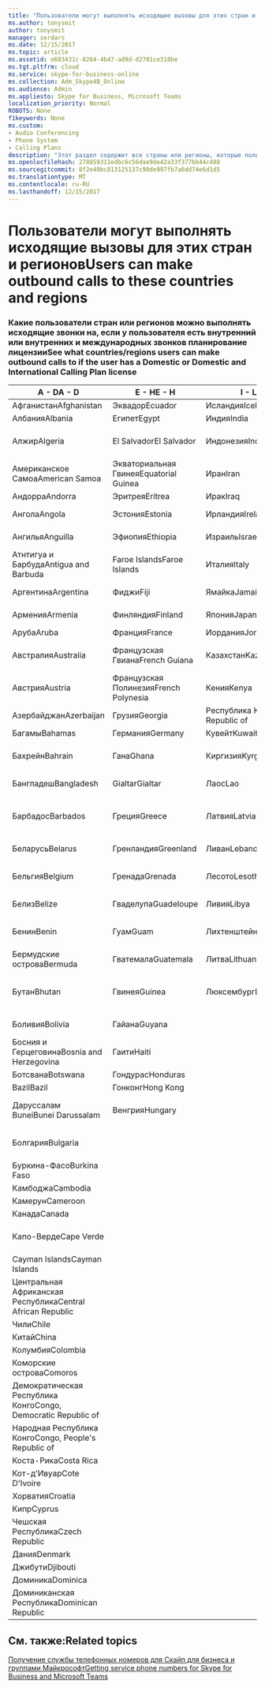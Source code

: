 ```yaml
---
title: "Пользователи могут выполнять исходящие вызовы для этих стран и регионов"
ms.author: tonysmit
author: tonysmit
manager: serdars
ms.date: 12/15/2017
ms.topic: article
ms.assetid: e603431c-8264-4b47-ad9d-d2701ce318be
ms.tgt.pltfrm: cloud
ms.service: skype-for-business-online
ms.collection: Adm_Skype4B_Online
ms.audience: Admin
ms.appliesto: Skype for Business, Microsoft Teams
localization_priority: Normal
ROBOTS: None
f1keywords: None
ms.custom:
- Audio Conferencing
- Phone System
- Calling Plans
description: "Этот раздел содержит все страны или регионы, которые пользователи можно установить исходящие вызовы, если у них есть вызов планирование."
ms.openlocfilehash: 278859311edbc6c56dae9de42a33f377bb44c488
ms.sourcegitcommit: 8f2e49bc813125137c90de997fb7a6dd74e6d1d5
ms.translationtype: MT
ms.contentlocale: ru-RU
ms.lasthandoff: 12/15/2017
---
```

# <a name="users-can-make-outbound-calls-to-these-countries-and-regions"></a><span data-ttu-id="40725-103">Пользователи могут выполнять исходящие вызовы для этих стран и регионов</span><span class="sxs-lookup"><span data-stu-id="40725-103">Users can make outbound calls to these countries and regions</span></span>

### <a name="see-what-countriesregions-users-can-make-outbound-calls-to-if-the-user-has-a-domestic-or-domestic-and-international-calling-plan-license"></a><span data-ttu-id="40725-104">Какие пользователи стран или регионов можно выполнять исходящие звонки на, если у пользователя есть внутренний или внутренних и международных звонков планирование лицензии</span><span class="sxs-lookup"><span data-stu-id="40725-104">See what countries/regions users can make outbound calls to if the user has a Domestic or Domestic and International Calling Plan license</span></span>


|<span data-ttu-id="40725-105">**A - D**</span><span class="sxs-lookup"><span data-stu-id="40725-105">**A - D**</span></span>| <span data-ttu-id="40725-106">**E - H**</span><span class="sxs-lookup"><span data-stu-id="40725-106">**E - H**</span></span>|<span data-ttu-id="40725-107">**I - L**</span><span class="sxs-lookup"><span data-stu-id="40725-107">**I - L**</span></span>|<span data-ttu-id="40725-108">**M - O**</span><span class="sxs-lookup"><span data-stu-id="40725-108">**M - O**</span></span>|<span data-ttu-id="40725-109">**P - S**</span><span class="sxs-lookup"><span data-stu-id="40725-109">**P - S**</span></span>|<span data-ttu-id="40725-110">**T - Z**</span><span class="sxs-lookup"><span data-stu-id="40725-110">**T - Z**</span></span>|
---|---|---|---|---|---|
|<span data-ttu-id="40725-111">Афганистан</span><span class="sxs-lookup"><span data-stu-id="40725-111">Afghanistan</span></span>|<span data-ttu-id="40725-112">Эквадор</span><span class="sxs-lookup"><span data-stu-id="40725-112">Ecuador</span></span> |<span data-ttu-id="40725-113">Исландия</span><span class="sxs-lookup"><span data-stu-id="40725-113">Iceland</span></span> |<span data-ttu-id="40725-114">Макао</span><span class="sxs-lookup"><span data-stu-id="40725-114">Macau</span></span> |<span data-ttu-id="40725-115">Пакистан</span><span class="sxs-lookup"><span data-stu-id="40725-115">Pakistan</span></span> |<span data-ttu-id="40725-116">Тайвань</span><span class="sxs-lookup"><span data-stu-id="40725-116">Taiwan</span></span>   |
|<span data-ttu-id="40725-117">Албания</span><span class="sxs-lookup"><span data-stu-id="40725-117">Albania</span></span>|<span data-ttu-id="40725-118">Египет</span><span class="sxs-lookup"><span data-stu-id="40725-118">Egypt</span></span> |<span data-ttu-id="40725-119">Индия</span><span class="sxs-lookup"><span data-stu-id="40725-119">India</span></span> |<span data-ttu-id="40725-120">Македония</span><span class="sxs-lookup"><span data-stu-id="40725-120">Macedonia</span></span> |<span data-ttu-id="40725-121">Палау</span><span class="sxs-lookup"><span data-stu-id="40725-121">Palau</span></span> |<span data-ttu-id="40725-122">Таджикистан</span><span class="sxs-lookup"><span data-stu-id="40725-122">Tajikistan</span></span>   |
|<span data-ttu-id="40725-123">Алжир</span><span class="sxs-lookup"><span data-stu-id="40725-123">Algeria</span></span>|<span data-ttu-id="40725-124">El Salvador</span><span class="sxs-lookup"><span data-stu-id="40725-124">El Salvador</span></span> |<span data-ttu-id="40725-125">Индонезия</span><span class="sxs-lookup"><span data-stu-id="40725-125">Indonesia</span></span> |<span data-ttu-id="40725-126">Малави</span><span class="sxs-lookup"><span data-stu-id="40725-126">Malawi</span></span> |<span data-ttu-id="40725-127">Palestinian Authority</span><span class="sxs-lookup"><span data-stu-id="40725-127">Palestinian Authority</span></span> |<span data-ttu-id="40725-128">Объединенная Республика Танзания</span><span class="sxs-lookup"><span data-stu-id="40725-128">Tanzania, United Republic of</span></span>  |
|<span data-ttu-id="40725-129">Американское Самоа</span><span class="sxs-lookup"><span data-stu-id="40725-129">American Samoa</span></span>|<span data-ttu-id="40725-130">Экваториальная Гвинея</span><span class="sxs-lookup"><span data-stu-id="40725-130">Equatorial Guinea</span></span> |<span data-ttu-id="40725-131">Иран</span><span class="sxs-lookup"><span data-stu-id="40725-131">Iran</span></span> |<span data-ttu-id="40725-132">Малайзия</span><span class="sxs-lookup"><span data-stu-id="40725-132">Malaysia</span></span> |<span data-ttu-id="40725-133">Панама</span><span class="sxs-lookup"><span data-stu-id="40725-133">Panama</span></span> | <span data-ttu-id="40725-134">Таиланд</span><span class="sxs-lookup"><span data-stu-id="40725-134">Thailand</span></span>   |
|<span data-ttu-id="40725-135">Андорра</span><span class="sxs-lookup"><span data-stu-id="40725-135">Andorra</span></span> |<span data-ttu-id="40725-136">Эритрея</span><span class="sxs-lookup"><span data-stu-id="40725-136">Eritrea</span></span> |<span data-ttu-id="40725-137">Ирак</span><span class="sxs-lookup"><span data-stu-id="40725-137">Iraq</span></span> |<span data-ttu-id="40725-138">Мали</span><span class="sxs-lookup"><span data-stu-id="40725-138">Mali</span></span> |<span data-ttu-id="40725-139">Парагвай</span><span class="sxs-lookup"><span data-stu-id="40725-139">Paraguay</span></span> |<span data-ttu-id="40725-140">Того</span><span class="sxs-lookup"><span data-stu-id="40725-140">Togo</span></span>   |
|<span data-ttu-id="40725-141">Ангола</span><span class="sxs-lookup"><span data-stu-id="40725-141">Angola</span></span> |<span data-ttu-id="40725-142">Эстония</span><span class="sxs-lookup"><span data-stu-id="40725-142">Estonia</span></span> |<span data-ttu-id="40725-143">Ирландия</span><span class="sxs-lookup"><span data-stu-id="40725-143">Ireland</span></span> |<span data-ttu-id="40725-144">Мальта</span><span class="sxs-lookup"><span data-stu-id="40725-144">Malta</span></span> |<span data-ttu-id="40725-145">Перу</span><span class="sxs-lookup"><span data-stu-id="40725-145">Peru</span></span> | <span data-ttu-id="40725-146">Тринидад и Тобаго</span><span class="sxs-lookup"><span data-stu-id="40725-146">Trinidad and Tobago</span></span>  |
|<span data-ttu-id="40725-147">Ангилья</span><span class="sxs-lookup"><span data-stu-id="40725-147">Anguilla</span></span> |<span data-ttu-id="40725-148">Эфиопия</span><span class="sxs-lookup"><span data-stu-id="40725-148">Ethiopia</span></span> |<span data-ttu-id="40725-149">Израиль</span><span class="sxs-lookup"><span data-stu-id="40725-149">Israel</span></span> |<span data-ttu-id="40725-150">Маршалловы Острова</span><span class="sxs-lookup"><span data-stu-id="40725-150">Marshall Islands</span></span> | <span data-ttu-id="40725-151">Филиппины</span><span class="sxs-lookup"><span data-stu-id="40725-151">Philippines</span></span> | <span data-ttu-id="40725-152">Турция</span><span class="sxs-lookup"><span data-stu-id="40725-152">Turkey</span></span> |
|<span data-ttu-id="40725-153">Атнтигуа и Барбуда</span><span class="sxs-lookup"><span data-stu-id="40725-153">Antigua and Barbuda</span></span> | <span data-ttu-id="40725-154">Faroe Islands</span><span class="sxs-lookup"><span data-stu-id="40725-154">Faroe Islands</span></span> |<span data-ttu-id="40725-155">Италия</span><span class="sxs-lookup"><span data-stu-id="40725-155">Italy</span></span> |<span data-ttu-id="40725-156">Мартиника</span><span class="sxs-lookup"><span data-stu-id="40725-156">Martinique</span></span> |<span data-ttu-id="40725-157">Польша</span><span class="sxs-lookup"><span data-stu-id="40725-157">Poland</span></span> |<span data-ttu-id="40725-158">Туркменистан</span><span class="sxs-lookup"><span data-stu-id="40725-158">Turkmenistan</span></span> |
|<span data-ttu-id="40725-159">Аргентина</span><span class="sxs-lookup"><span data-stu-id="40725-159">Argentina</span></span>|<span data-ttu-id="40725-160">Фиджи</span><span class="sxs-lookup"><span data-stu-id="40725-160">Fiji</span></span> |<span data-ttu-id="40725-161">Ямайка</span><span class="sxs-lookup"><span data-stu-id="40725-161">Jamaica</span></span> |<span data-ttu-id="40725-162">Маврикий</span><span class="sxs-lookup"><span data-stu-id="40725-162">Mauritius</span></span> |<span data-ttu-id="40725-163">Португалия</span><span class="sxs-lookup"><span data-stu-id="40725-163">Portugal</span></span> |<span data-ttu-id="40725-164">О-ва Теркс и Кайкос</span><span class="sxs-lookup"><span data-stu-id="40725-164">Turks and Caicos</span></span>   |
|<span data-ttu-id="40725-165">Армения</span><span class="sxs-lookup"><span data-stu-id="40725-165">Armenia</span></span> |<span data-ttu-id="40725-166">Финляндия</span><span class="sxs-lookup"><span data-stu-id="40725-166">Finland</span></span> |<span data-ttu-id="40725-167">Япония</span><span class="sxs-lookup"><span data-stu-id="40725-167">Japan</span></span> |<span data-ttu-id="40725-168">Майотта</span><span class="sxs-lookup"><span data-stu-id="40725-168">Mayotte</span></span> | <span data-ttu-id="40725-169">Пуэрто-Рико</span><span class="sxs-lookup"><span data-stu-id="40725-169">Puerto Rico</span></span> |<span data-ttu-id="40725-170">Уганда</span><span class="sxs-lookup"><span data-stu-id="40725-170">Uganda</span></span>  |
|<span data-ttu-id="40725-171">Аруба</span><span class="sxs-lookup"><span data-stu-id="40725-171">Aruba</span></span> |<span data-ttu-id="40725-172">Франция</span><span class="sxs-lookup"><span data-stu-id="40725-172">France</span></span> |<span data-ttu-id="40725-173">Иордания</span><span class="sxs-lookup"><span data-stu-id="40725-173">Jordan</span></span> |<span data-ttu-id="40725-174">Мексика</span><span class="sxs-lookup"><span data-stu-id="40725-174">Mexico</span></span> |<span data-ttu-id="40725-175">Катар</span><span class="sxs-lookup"><span data-stu-id="40725-175">Qatar</span></span> | <span data-ttu-id="40725-176">Украина</span><span class="sxs-lookup"><span data-stu-id="40725-176">Ukraine</span></span>   |
|<span data-ttu-id="40725-177">Австралия</span><span class="sxs-lookup"><span data-stu-id="40725-177">Australia</span></span> |<span data-ttu-id="40725-178">Французская Гвиана</span><span class="sxs-lookup"><span data-stu-id="40725-178">French Guiana</span></span> |<span data-ttu-id="40725-179">Казахстан</span><span class="sxs-lookup"><span data-stu-id="40725-179">Kazakhstan</span></span> |<span data-ttu-id="40725-180">Микронезия</span><span class="sxs-lookup"><span data-stu-id="40725-180">Micronesia</span></span> |<span data-ttu-id="40725-181">Реюньон</span><span class="sxs-lookup"><span data-stu-id="40725-181">Reunion</span></span> |<span data-ttu-id="40725-182">Объединенные Арабские Эмираты</span><span class="sxs-lookup"><span data-stu-id="40725-182">United Arab Emirates (U.A.E)</span></span>  |
|<span data-ttu-id="40725-183">Австрия</span><span class="sxs-lookup"><span data-stu-id="40725-183">Austria</span></span> |<span data-ttu-id="40725-184">Французская Полинезия</span><span class="sxs-lookup"><span data-stu-id="40725-184">French Polynesia</span></span> |<span data-ttu-id="40725-185">Кения</span><span class="sxs-lookup"><span data-stu-id="40725-185">Kenya</span></span> |<span data-ttu-id="40725-186">Молдова</span><span class="sxs-lookup"><span data-stu-id="40725-186">Moldova, Republic of</span></span> |<span data-ttu-id="40725-187">Румыния</span><span class="sxs-lookup"><span data-stu-id="40725-187">Romania</span></span> |<span data-ttu-id="40725-188">Великобритания</span><span class="sxs-lookup"><span data-stu-id="40725-188">United Kingdom (U.K.)</span></span> |
|<span data-ttu-id="40725-189">Азербайджан</span><span class="sxs-lookup"><span data-stu-id="40725-189">Azerbaijan</span></span> |<span data-ttu-id="40725-190">Грузия</span><span class="sxs-lookup"><span data-stu-id="40725-190">Georgia</span></span> |<span data-ttu-id="40725-191">Республика Корея</span><span class="sxs-lookup"><span data-stu-id="40725-191">Korea, Republic of</span></span> |<span data-ttu-id="40725-192">Монако</span><span class="sxs-lookup"><span data-stu-id="40725-192">Monaco</span></span> | <span data-ttu-id="40725-193">Россия</span><span class="sxs-lookup"><span data-stu-id="40725-193">Russian Federation</span></span> |<span data-ttu-id="40725-194">США</span><span class="sxs-lookup"><span data-stu-id="40725-194">United States (U.S.)</span></span>  |
|<span data-ttu-id="40725-195">Багамы</span><span class="sxs-lookup"><span data-stu-id="40725-195">Bahamas</span></span> |<span data-ttu-id="40725-196">Германия</span><span class="sxs-lookup"><span data-stu-id="40725-196">Germany</span></span> |<span data-ttu-id="40725-197">Кувейт</span><span class="sxs-lookup"><span data-stu-id="40725-197">Kuwait</span></span> |<span data-ttu-id="40725-198">Монголия</span><span class="sxs-lookup"><span data-stu-id="40725-198">Mongolia</span></span> |<span data-ttu-id="40725-199">Руанда</span><span class="sxs-lookup"><span data-stu-id="40725-199">Rwanda</span></span> | <span data-ttu-id="40725-200">Уругвай</span><span class="sxs-lookup"><span data-stu-id="40725-200">Uruguay</span></span> |
|<span data-ttu-id="40725-201">Бахрейн</span><span class="sxs-lookup"><span data-stu-id="40725-201">Bahrain</span></span> |<span data-ttu-id="40725-202">Гана</span><span class="sxs-lookup"><span data-stu-id="40725-202">Ghana</span></span> |<span data-ttu-id="40725-203">Киргизия</span><span class="sxs-lookup"><span data-stu-id="40725-203">Kyrgyzstan</span></span> |<span data-ttu-id="40725-204">Черногория</span><span class="sxs-lookup"><span data-stu-id="40725-204">Montenegro</span></span> | <span data-ttu-id="40725-205">Сент-Китс и Невис</span><span class="sxs-lookup"><span data-stu-id="40725-205">Saint Kitts and Nevis</span></span> |<span data-ttu-id="40725-206">Узбекистан</span><span class="sxs-lookup"><span data-stu-id="40725-206">Uzbekistan</span></span>  |
|<span data-ttu-id="40725-207">Бангладеш</span><span class="sxs-lookup"><span data-stu-id="40725-207">Bangladesh</span></span> |<span data-ttu-id="40725-208">Gialtar</span><span class="sxs-lookup"><span data-stu-id="40725-208">Gialtar</span></span> |<span data-ttu-id="40725-209">Лаос</span><span class="sxs-lookup"><span data-stu-id="40725-209">Lao</span></span> |<span data-ttu-id="40725-210">Монтсеррат</span><span class="sxs-lookup"><span data-stu-id="40725-210">Montserrat</span></span> | <span data-ttu-id="40725-211">Сент-Люсия</span><span class="sxs-lookup"><span data-stu-id="40725-211">Saint Lucia</span></span> |<span data-ttu-id="40725-212">Город-государство Ватикан</span><span class="sxs-lookup"><span data-stu-id="40725-212">Vatican City State</span></span>  |
|<span data-ttu-id="40725-213">Барбадос</span><span class="sxs-lookup"><span data-stu-id="40725-213">Barbados</span></span> |<span data-ttu-id="40725-214">Греция</span><span class="sxs-lookup"><span data-stu-id="40725-214">Greece</span></span> |<span data-ttu-id="40725-215">Латвия</span><span class="sxs-lookup"><span data-stu-id="40725-215">Latvia</span></span> |<span data-ttu-id="40725-216">Марокко</span><span class="sxs-lookup"><span data-stu-id="40725-216">Morocco</span></span> |<span data-ttu-id="40725-217">Сент-Винсент и Гренадины</span><span class="sxs-lookup"><span data-stu-id="40725-217">Saint Vincent and the Grenadines</span></span> |<span data-ttu-id="40725-218">Венесуэла</span><span class="sxs-lookup"><span data-stu-id="40725-218">Venezuela</span></span>   |
|<span data-ttu-id="40725-219">Беларусь</span><span class="sxs-lookup"><span data-stu-id="40725-219">Belarus</span></span> |<span data-ttu-id="40725-220">Гренландия</span><span class="sxs-lookup"><span data-stu-id="40725-220">Greenland</span></span> |<span data-ttu-id="40725-221">Ливан</span><span class="sxs-lookup"><span data-stu-id="40725-221">Lebanon</span></span> |<span data-ttu-id="40725-222">Мозамбик</span><span class="sxs-lookup"><span data-stu-id="40725-222">Mozambique</span></span> | <span data-ttu-id="40725-223">Сан-Марино</span><span class="sxs-lookup"><span data-stu-id="40725-223">San Marino</span></span> |<span data-ttu-id="40725-224">Вьетнам</span><span class="sxs-lookup"><span data-stu-id="40725-224">Viet Nam</span></span>  |
|<span data-ttu-id="40725-225">Бельгия</span><span class="sxs-lookup"><span data-stu-id="40725-225">Belgium</span></span> |<span data-ttu-id="40725-226">Гренада</span><span class="sxs-lookup"><span data-stu-id="40725-226">Grenada</span></span> |<span data-ttu-id="40725-227">Лесото</span><span class="sxs-lookup"><span data-stu-id="40725-227">Lesotho</span></span> |<span data-ttu-id="40725-228">Мьянма</span><span class="sxs-lookup"><span data-stu-id="40725-228">Myanmar</span></span> | <span data-ttu-id="40725-229">Саудовская Аравия</span><span class="sxs-lookup"><span data-stu-id="40725-229">Saudi Arabia</span></span> | <span data-ttu-id="40725-230">Виргинские острова (Великобритания)</span><span class="sxs-lookup"><span data-stu-id="40725-230">Virgin Islands (British)</span></span> |
|<span data-ttu-id="40725-231">Белиз</span><span class="sxs-lookup"><span data-stu-id="40725-231">Belize</span></span> |<span data-ttu-id="40725-232">Гваделупа</span><span class="sxs-lookup"><span data-stu-id="40725-232">Guadeloupe</span></span> |<span data-ttu-id="40725-233">Ливия</span><span class="sxs-lookup"><span data-stu-id="40725-233">Libya</span></span> |<span data-ttu-id="40725-234">Намибия</span><span class="sxs-lookup"><span data-stu-id="40725-234">Namibia</span></span> |<span data-ttu-id="40725-235">Сенегал</span><span class="sxs-lookup"><span data-stu-id="40725-235">Senegal</span></span> | <span data-ttu-id="40725-236">Виргинские острова (США)</span><span class="sxs-lookup"><span data-stu-id="40725-236">Virgin Islands (U.S.)</span></span>  |
|<span data-ttu-id="40725-237">Бенин</span><span class="sxs-lookup"><span data-stu-id="40725-237">Benin</span></span> |<span data-ttu-id="40725-238">Гуам</span><span class="sxs-lookup"><span data-stu-id="40725-238">Guam</span></span> |<span data-ttu-id="40725-239">Лихтенштейн</span><span class="sxs-lookup"><span data-stu-id="40725-239">Liechtenstein</span></span> |<span data-ttu-id="40725-240">Непал</span><span class="sxs-lookup"><span data-stu-id="40725-240">Nepal</span></span> | <span data-ttu-id="40725-241">Сербия</span><span class="sxs-lookup"><span data-stu-id="40725-241">Serbia</span></span> | <span data-ttu-id="40725-242">Острова Уоллис и Футуна</span><span class="sxs-lookup"><span data-stu-id="40725-242">Wallis and Futuna Islands</span></span>  |
|<span data-ttu-id="40725-243">Бермудские острова</span><span class="sxs-lookup"><span data-stu-id="40725-243">Bermuda</span></span> |<span data-ttu-id="40725-244">Гватемала</span><span class="sxs-lookup"><span data-stu-id="40725-244">Guatemala</span></span> |<span data-ttu-id="40725-245">Литва</span><span class="sxs-lookup"><span data-stu-id="40725-245">Lithuania</span></span> |<span data-ttu-id="40725-246">Нидерланды</span><span class="sxs-lookup"><span data-stu-id="40725-246">Netherlands</span></span> |<span data-ttu-id="40725-247">Сингапур</span><span class="sxs-lookup"><span data-stu-id="40725-247">Singapore</span></span> |<span data-ttu-id="40725-248">Йемен</span><span class="sxs-lookup"><span data-stu-id="40725-248">Yemen</span></span> |
|<span data-ttu-id="40725-249">Бутан</span><span class="sxs-lookup"><span data-stu-id="40725-249">Bhutan</span></span> |<span data-ttu-id="40725-250">Гвинея</span><span class="sxs-lookup"><span data-stu-id="40725-250">Guinea</span></span> |<span data-ttu-id="40725-251">Люксембург</span><span class="sxs-lookup"><span data-stu-id="40725-251">Luxembourg</span></span> |<span data-ttu-id="40725-252">Нидерландские Антильские острова</span><span class="sxs-lookup"><span data-stu-id="40725-252">Netherlands Antilles</span></span> |<span data-ttu-id="40725-253">Словакия</span><span class="sxs-lookup"><span data-stu-id="40725-253">Slovakia</span></span> |<span data-ttu-id="40725-254">Замбия</span><span class="sxs-lookup"><span data-stu-id="40725-254">Zambia</span></span>  |
|<span data-ttu-id="40725-255">Боливия</span><span class="sxs-lookup"><span data-stu-id="40725-255">Bolivia</span></span> |<span data-ttu-id="40725-256">Гайана</span><span class="sxs-lookup"><span data-stu-id="40725-256">Guyana</span></span>| |<span data-ttu-id="40725-257">Новая Каледония</span><span class="sxs-lookup"><span data-stu-id="40725-257">New Caledonia</span></span> |<span data-ttu-id="40725-258">Словения</span><span class="sxs-lookup"><span data-stu-id="40725-258">Slovenia</span></span> |<span data-ttu-id="40725-259">Зимбабве</span><span class="sxs-lookup"><span data-stu-id="40725-259">Zimbabwe</span></span> |
|<span data-ttu-id="40725-260">Босния и Герцеговина</span><span class="sxs-lookup"><span data-stu-id="40725-260">Bosnia and Herzegovina</span></span> |<span data-ttu-id="40725-261">Гаити</span><span class="sxs-lookup"><span data-stu-id="40725-261">Haiti</span></span> ||<span data-ttu-id="40725-262">Новая Зеландия</span><span class="sxs-lookup"><span data-stu-id="40725-262">New Zealand</span></span> |<span data-ttu-id="40725-263">Южная Африка</span><span class="sxs-lookup"><span data-stu-id="40725-263">South Africa</span></span> | 
|<span data-ttu-id="40725-264">Ботсвана</span><span class="sxs-lookup"><span data-stu-id="40725-264">Botswana</span></span> |<span data-ttu-id="40725-265">Гондурас</span><span class="sxs-lookup"><span data-stu-id="40725-265">Honduras</span></span> ||<span data-ttu-id="40725-266">Никарагуа</span><span class="sxs-lookup"><span data-stu-id="40725-266">Nicaragua</span></span> |<span data-ttu-id="40725-267">Испания</span><span class="sxs-lookup"><span data-stu-id="40725-267">Spain</span></span> |
|<span data-ttu-id="40725-268">Bazil</span><span class="sxs-lookup"><span data-stu-id="40725-268">Bazil</span></span> |<span data-ttu-id="40725-269">Гонконг</span><span class="sxs-lookup"><span data-stu-id="40725-269">Hong Kong</span></span> ||<span data-ttu-id="40725-270">Нигер</span><span class="sxs-lookup"><span data-stu-id="40725-270">Niger</span></span> |<span data-ttu-id="40725-271">Sri Lanka</span><span class="sxs-lookup"><span data-stu-id="40725-271">Sri Lanka</span></span> | 
|<span data-ttu-id="40725-272">Даруссалам Bunei</span><span class="sxs-lookup"><span data-stu-id="40725-272">Bunei Darussalam</span></span> |<span data-ttu-id="40725-273">Венгрия</span><span class="sxs-lookup"><span data-stu-id="40725-273">Hungary</span></span> ||<span data-ttu-id="40725-274">Нигерия</span><span class="sxs-lookup"><span data-stu-id="40725-274">Nigeria</span></span> |<span data-ttu-id="40725-275">Сен-Пьер и Миклеон</span><span class="sxs-lookup"><span data-stu-id="40725-275">St. Pierre and Miquelon</span></span> | 
|<span data-ttu-id="40725-276">Болгария</span><span class="sxs-lookup"><span data-stu-id="40725-276">Bulgaria</span></span> |||<span data-ttu-id="40725-277">Северные Марианские острова</span><span class="sxs-lookup"><span data-stu-id="40725-277">Northern Mariana Islands</span></span> |<span data-ttu-id="40725-278">Судан</span><span class="sxs-lookup"><span data-stu-id="40725-278">Sudan</span></span> |
|<span data-ttu-id="40725-279">Буркина-Фасо</span><span class="sxs-lookup"><span data-stu-id="40725-279">Burkina Faso</span></span> |||<span data-ttu-id="40725-280">Норвегия</span><span class="sxs-lookup"><span data-stu-id="40725-280">Norway</span></span> |<span data-ttu-id="40725-281">Суринам</span><span class="sxs-lookup"><span data-stu-id="40725-281">Suriname</span></span> |
|<span data-ttu-id="40725-282">Камбоджа</span><span class="sxs-lookup"><span data-stu-id="40725-282">Cambodia</span></span> |||<span data-ttu-id="40725-283">Оман</span><span class="sxs-lookup"><span data-stu-id="40725-283">Oman</span></span> |<span data-ttu-id="40725-284">Свазиленд</span><span class="sxs-lookup"><span data-stu-id="40725-284">Swaziland</span></span> | 
|<span data-ttu-id="40725-285">Камерун</span><span class="sxs-lookup"><span data-stu-id="40725-285">Cameroon</span></span> ||||<span data-ttu-id="40725-286">Швеция</span><span class="sxs-lookup"><span data-stu-id="40725-286">Sweden</span></span> |
|<span data-ttu-id="40725-287">Канада</span><span class="sxs-lookup"><span data-stu-id="40725-287">Canada</span></span> ||||<span data-ttu-id="40725-288">Швейцария</span><span class="sxs-lookup"><span data-stu-id="40725-288">Switzerland</span></span> | 
|<span data-ttu-id="40725-289">Капо-Верде</span><span class="sxs-lookup"><span data-stu-id="40725-289">Cape Verde</span></span> ||||<span data-ttu-id="40725-290">Сирийская Арабская Республика</span><span class="sxs-lookup"><span data-stu-id="40725-290">Syrian Arab Republic</span></span> |
|<span data-ttu-id="40725-291">Cayman Islands</span><span class="sxs-lookup"><span data-stu-id="40725-291">Cayman Islands</span></span> |
|<span data-ttu-id="40725-292">Центральная Африканская Республика</span><span class="sxs-lookup"><span data-stu-id="40725-292">Central African Republic</span></span> |
|<span data-ttu-id="40725-293">Чили</span><span class="sxs-lookup"><span data-stu-id="40725-293">Chile</span></span> |
|<span data-ttu-id="40725-294">Китай</span><span class="sxs-lookup"><span data-stu-id="40725-294">China</span></span> |
|<span data-ttu-id="40725-295">Колумбия</span><span class="sxs-lookup"><span data-stu-id="40725-295">Colombia</span></span> |
|<span data-ttu-id="40725-296">Коморские острова</span><span class="sxs-lookup"><span data-stu-id="40725-296">Comoros</span></span> |
|<span data-ttu-id="40725-297">Демократическая Республика Конго</span><span class="sxs-lookup"><span data-stu-id="40725-297">Congo, Democratic Republic of</span></span> |
|<span data-ttu-id="40725-298">Народная Республика Конго</span><span class="sxs-lookup"><span data-stu-id="40725-298">Congo, People's Republic of</span></span> |
|<span data-ttu-id="40725-299">Коста-Рика</span><span class="sxs-lookup"><span data-stu-id="40725-299">Costa Rica</span></span> |
|<span data-ttu-id="40725-300">Кот-д'Ивуар</span><span class="sxs-lookup"><span data-stu-id="40725-300">Cote D'Ivoire</span></span> |
|<span data-ttu-id="40725-301">Хорватия</span><span class="sxs-lookup"><span data-stu-id="40725-301">Croatia</span></span> |
|<span data-ttu-id="40725-302">Кипр</span><span class="sxs-lookup"><span data-stu-id="40725-302">Cyprus</span></span> |
|<span data-ttu-id="40725-303">Чешская Республика</span><span class="sxs-lookup"><span data-stu-id="40725-303">Czech Republic</span></span> |
|<span data-ttu-id="40725-304">Дания</span><span class="sxs-lookup"><span data-stu-id="40725-304">Denmark</span></span> |
|<span data-ttu-id="40725-305">Джибути</span><span class="sxs-lookup"><span data-stu-id="40725-305">Djibouti</span></span> |
|<span data-ttu-id="40725-306">Доминика</span><span class="sxs-lookup"><span data-stu-id="40725-306">Dominica</span></span> |
|<span data-ttu-id="40725-307">Доминиканская Республика</span><span class="sxs-lookup"><span data-stu-id="40725-307">Dominican Republic</span></span> |

## <a name="related-topics"></a><span data-ttu-id="40725-308">См. также:</span><span class="sxs-lookup"><span data-stu-id="40725-308">Related topics</span></span>

[<span data-ttu-id="40725-309">Получение службы телефонных номеров для Скайп для бизнеса и группами Майкрософт</span><span class="sxs-lookup"><span data-stu-id="40725-309">Getting service phone numbers for Skype for Business and Microsoft Teams</span></span>](../what-is-phone-system-in-office-365/getting-service-phone-numbers.md)

